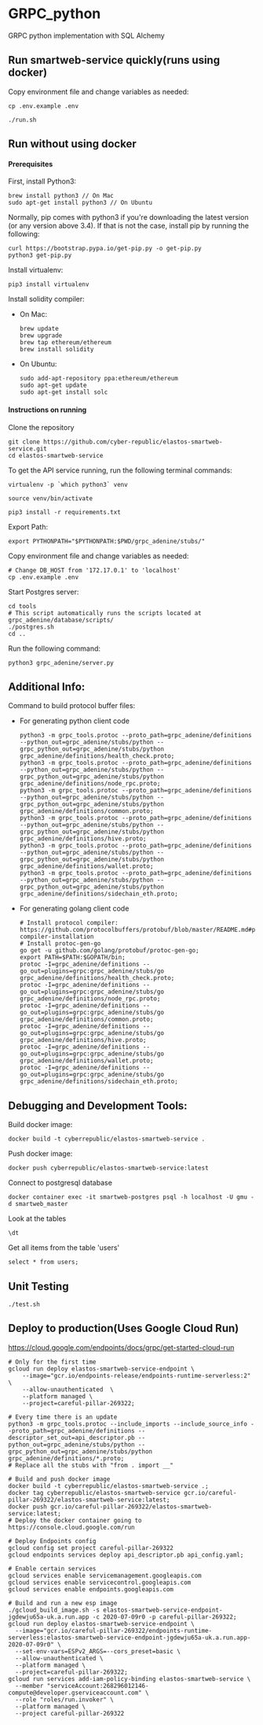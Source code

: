 # GRPC_python
GRPC python implementation with SQL Alchemy

## Run smartweb-service quickly(runs using docker)
Copy environment file and change variables as needed:
``` 
cp .env.example .env
```
``` 
./run.sh
```

## Run without using docker
#### Prerequisites

First, install Python3:

```
brew install python3 // On Mac
sudo apt-get install python3 // On Ubuntu
```

Normally, pip comes with python3 if you're downloading the latest version (or any version above 3.4). If that is not the case, install pip by running the following:

```
curl https://bootstrap.pypa.io/get-pip.py -o get-pip.py
python3 get-pip.py
```

Install virtualenv:
```
pip3 install virtualenv
```

Install solidity compiler:
- On Mac:
    ```
    brew update
    brew upgrade
    brew tap ethereum/ethereum
    brew install solidity
    ```
- On Ubuntu:
    ``` 
    sudo add-apt-repository ppa:ethereum/ethereum
    sudo apt-get update
    sudo apt-get install solc
    ```

#### Instructions on running
Clone the repository
```
git clone https://github.com/cyber-republic/elastos-smartweb-service.git
cd elastos-smartweb-service
```

To get the API service running, run the following terminal commands:
```
virtualenv -p `which python3` venv
```
```
source venv/bin/activate
```
```
pip3 install -r requirements.txt
```

Export Path:
```
export PYTHONPATH="$PYTHONPATH:$PWD/grpc_adenine/stubs/"
```

Copy environment file and change variables as needed:
``` 
# Change DB_HOST from '172.17.0.1' to 'localhost'
cp .env.example .env
```

Start Postgres server:
```
cd tools
# This script automatically runs the scripts located at grpc_adenine/database/scripts/
./postgres.sh
cd ..
```

Run the following command:
```
python3 grpc_adenine/server.py
```

## Additional Info:
Command to build protocol buffer files:
- For generating python client code
    ```
    python3 -m grpc_tools.protoc --proto_path=grpc_adenine/definitions --python_out=grpc_adenine/stubs/python --grpc_python_out=grpc_adenine/stubs/python grpc_adenine/definitions/health_check.proto;
    python3 -m grpc_tools.protoc --proto_path=grpc_adenine/definitions --python_out=grpc_adenine/stubs/python --grpc_python_out=grpc_adenine/stubs/python grpc_adenine/definitions/node_rpc.proto;
    python3 -m grpc_tools.protoc --proto_path=grpc_adenine/definitions --python_out=grpc_adenine/stubs/python --grpc_python_out=grpc_adenine/stubs/python grpc_adenine/definitions/common.proto;
    python3 -m grpc_tools.protoc --proto_path=grpc_adenine/definitions --python_out=grpc_adenine/stubs/python --grpc_python_out=grpc_adenine/stubs/python grpc_adenine/definitions/hive.proto;
    python3 -m grpc_tools.protoc --proto_path=grpc_adenine/definitions --python_out=grpc_adenine/stubs/python --grpc_python_out=grpc_adenine/stubs/python grpc_adenine/definitions/wallet.proto;
    python3 -m grpc_tools.protoc --proto_path=grpc_adenine/definitions --python_out=grpc_adenine/stubs/python --grpc_python_out=grpc_adenine/stubs/python grpc_adenine/definitions/sidechain_eth.proto;
    ```
- For generating golang client code
    ```
    # Install protocol compiler: https://github.com/protocolbuffers/protobuf/blob/master/README.md#protocol-compiler-installation
    # Install protoc-gen-go
    go get -u github.com/golang/protobuf/protoc-gen-go;
    export PATH=$PATH:$GOPATH/bin;
    protoc -I=grpc_adenine/definitions --go_out=plugins=grpc:grpc_adenine/stubs/go grpc_adenine/definitions/health_check.proto;
    protoc -I=grpc_adenine/definitions --go_out=plugins=grpc:grpc_adenine/stubs/go grpc_adenine/definitions/node_rpc.proto;
    protoc -I=grpc_adenine/definitions --go_out=plugins=grpc:grpc_adenine/stubs/go grpc_adenine/definitions/common.proto;
    protoc -I=grpc_adenine/definitions --go_out=plugins=grpc:grpc_adenine/stubs/go grpc_adenine/definitions/hive.proto;
    protoc -I=grpc_adenine/definitions --go_out=plugins=grpc:grpc_adenine/stubs/go grpc_adenine/definitions/wallet.proto;
    protoc -I=grpc_adenine/definitions --go_out=plugins=grpc:grpc_adenine/stubs/go grpc_adenine/definitions/sidechain_eth.proto;
    ```

## Debugging and Development Tools:
Build docker image:
```
docker build -t cyberrepublic/elastos-smartweb-service .
```
Push docker image:
```
docker push cyberrepublic/elastos-smartweb-service:latest
```
Connect to postgresql database
```
docker container exec -it smartweb-postgres psql -h localhost -U gmu -d smartweb_master
```
Look at the tables
```
\dt 
```
Get all items from the table 'users'
``` 
select * from users;
```

## Unit Testing

``` 
./test.sh
```

## Deploy to production(Uses Google Cloud Run)

https://cloud.google.com/endpoints/docs/grpc/get-started-cloud-run

```
# Only for the first time
gcloud run deploy elastos-smartweb-service-endpoint \
    --image="gcr.io/endpoints-release/endpoints-runtime-serverless:2" \
    --allow-unauthenticated  \
    --platform managed \
    --project=careful-pillar-269322;

# Every time there is an update
python3 -m grpc_tools.protoc --include_imports --include_source_info --proto_path=grpc_adenine/definitions --descriptor_set_out=api_descriptor.pb --python_out=grpc_adenine/stubs/python --grpc_python_out=grpc_adenine/stubs/python grpc_adenine/definitions/*.proto;
# Replace all the stubs with "from . import __"

# Build and push docker image
docker build -t cyberrepublic/elastos-smartweb-service .;
docker tag cyberrepublic/elastos-smartweb-service gcr.io/careful-pillar-269322/elastos-smartweb-service:latest;
docker push gcr.io/careful-pillar-269322/elastos-smartweb-service:latest;
# Deploy the docker container going to https://console.cloud.google.com/run

# Deploy Endpoints config
gcloud config set project careful-pillar-269322
gcloud endpoints services deploy api_descriptor.pb api_config.yaml;

# Enable certain services
gcloud services enable servicemanagement.googleapis.com
gcloud services enable servicecontrol.googleapis.com
gcloud services enable endpoints.googleapis.com

# Build and run a new esp image
./gcloud_build_image.sh -s elastos-smartweb-service-endpoint-jgdewju65a-uk.a.run.app -c 2020-07-09r0 -p careful-pillar-269322;
gcloud run deploy elastos-smartweb-service-endpoint \
  --image="gcr.io/careful-pillar-269322/endpoints-runtime-serverless:elastos-smartweb-service-endpoint-jgdewju65a-uk.a.run.app-2020-07-09r0" \
  --set-env-vars=ESPv2_ARGS=--cors_preset=basic \
  --allow-unauthenticated \
  --platform managed \
  --project=careful-pillar-269322;
gcloud run services add-iam-policy-binding elastos-smartweb-service \
  --member "serviceAccount:268296012146-compute@developer.gserviceaccount.com" \
  --role "roles/run.invoker" \
  --platform managed \
  --project careful-pillar-269322
```